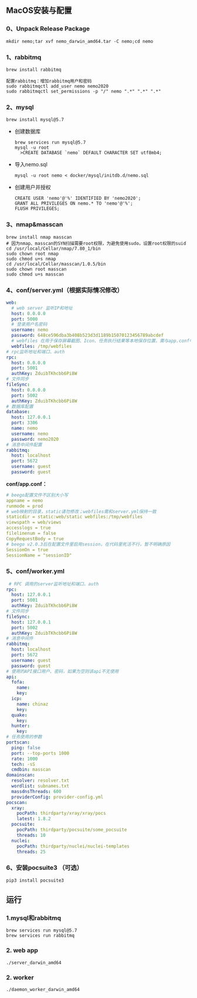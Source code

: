## MacOS安装与配置

### **0、Unpack Release Package**

  ```
mkdir nemo;tar xvf nemo_darwin_amd64.tar -C nemo;cd nemo
  ```

### **1、rabbitmq**

  ```
brew install rabbitmq

配置rabbitmq：增加rabbitmq用户和密码
sudo rabbitmqctl add_user nemo nemo2020
sudo rabbitmqctl set_permissions -p "/" nemo ".*" ".*" ".*"
  ```

### **2、mysql**

```
brew install mysql@5.7
```


- 创建数据库

  ```
  brew services run mysql@5.7
  mysql -u root
  	>CREATE DATABASE `nemo` DEFAULT CHARACTER SET utf8mb4;
  ```

- 导入nemo.sql

  ```
  mysql -u root nemo < docker/mysql/initdb.d/nemo.sql
  ```

- 创建用户并授权

  ```
  CREATE USER 'nemo'@'%' IDENTIFIED BY 'nemo2020';
  GRANT ALL PRIVILEGES ON nemo.* TO 'nemo'@'%';
  FLUSH PRIVILEGES;
  ```

### 3、nmap&masscan

```
brew install nmap masscan
# 因为nmap、masscan的SYN扫描需要root权限，为避免使用sudo，设置root权限的suid
cd /usr/local/Cellar/nmap/7.80_1/bin
sudo chown root nmap
sudo chmod u+s nmap
cd /usr/local/Cellar/masscan/1.0.5/bin
sudo chown root masscan
sudo chmod u+s masscan
```

### 4、conf/server.yml（根据实际情况修改）

```yaml
web:
  # web server 监听IP和地址
  host: 0.0.0.0
  port: 5000
  # 登录用户名密码
  username: nemo
  password: 648ce596dba3b408b523d3d1189b15070123456789abcdef
  # webfiles 在用于保存屏幕截图、Icon、任务执行结果等本地保存位置，需与app.conf中与staticdir映射地址保持一致
  webfiles: /tmp/webfiles
# rpc监听地址和端口、auth
rpc: 
  host: 0.0.0.0
  port: 5001
  authKey: ZduibTKhcbb6Pi8W
# 文件同步
fileSync:
  host: 0.0.0.0
  port: 5002
  authKey: ZduibTKhcbb6Pi8W
# 数据库配置
database:
  host: 127.0.0.1
  port: 3306
  name: nemo
  username: nemo
  password: nemo2020
# 消息中间件配置
rabbitmq: 
  host: localhost
  port: 5672
  username: guest
  password: guest
```

**conf/app.conf：**

```yaml
# beego配置文件不区别大小写
appname = nemo
runmode = prod
# web映射的目录，static请勿修改；webfiles需和server.yml保持一致
staticdir = static:web/static webfiles:/tmp/webfiles
viewspath = web/views
accesslogs = true
filelinenum = false
CopyRequestBody = true
# beego v2.0.3后在配置文件里启用session，在代码里死活不行，暂不明确原因
SessionOn = true
SessionName = "sessionID"
```

### 5、conf/worker.yml

```yaml
 # RPC 调用的server监听地址和端口、auth
rpc:
  host: 127.0.0.1
  port: 5001
  authKey: ZduibTKhcbb6Pi8W
# 文件同步
fileSync:
  host: 127.0.0.1
  port: 5002
  authKey: ZduibTKhcbb6Pi8W
# 消息中间件
rabbitmq: 
  host: localhost
  port: 5672
  username: guest
  password: guest
# 使用的API接口用户、密码，如果为空则该api不无使用
api:
  fofa:
    name:
    key:
  icp:
    name: chinaz
    key:
  quake:
    key:
  hunter:
    key:
# 任务使用的参数
portscan:
  ping: false
  port: --top-ports 1000
  rate: 1000
  tech: -sS
  cmdbin: masscan
domainscan:
  resolver: resolver.txt
  wordlist: subnames.txt
  massdnsThreads: 600
  providerConfig: provider-config.yml
pocscan:
  xray:
    pocPath: thirdparty/xray/xray/pocs
    latest: 1.8.2
  pocsuite:
    pocPath: thirdparty/pocsuite/some_pocsuite
    threads: 10
  nuclei:
    pocPath: thirdparty/nuclei/nuclei-templates
    threads: 25
```

### 6、安装pocsuite3 （可选）

  ```
pip3 install pocsuite3
  ```



## 运行

 ### 1.mysql和rabbitmq

   ```
   brew services run mysql@5.7
   brew services run rabbitmq
   ```

### 2. web app

   ```
./server_darwin_amd64
   ```

### 2. worker

   ```bash
   ./daemon_worker_darwin_amd64
   ```

